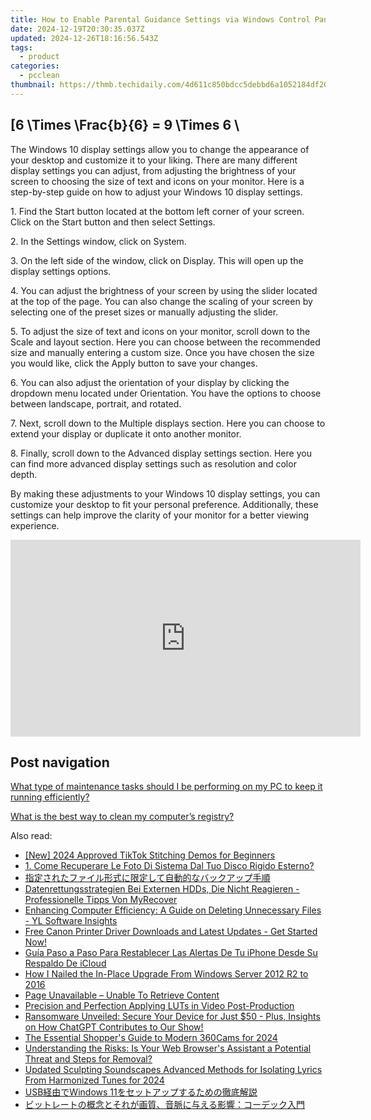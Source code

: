 ```yaml
---
title: How to Enable Parental Guidance Settings via Windows Control Panel - Tutorial by YL Computing
date: 2024-12-19T20:30:35.037Z
updated: 2024-12-26T18:16:56.543Z
tags:
  - product
categories:
  - pcclean
thumbnail: https://thmb.techidaily.com/4d611c850bdcc5debbd6a1052184df209b3a831159d406c41f1b205c0d3edd38.jpg
---
```


## \[6 \Times \Frac{b}{6} = 9 \Times 6 \

The Windows 10 display settings allow you to change the appearance of your desktop and customize it to your liking. There are many different display settings you can adjust, from adjusting the brightness of your screen to choosing the size of text and icons on your monitor. Here is a step-by-step guide on how to adjust your Windows 10 display settings. 

1\. Find the Start button located at the bottom left corner of your screen. Click on the Start button and then select Settings.

2\. In the Settings window, click on System.

3\. On the left side of the window, click on Display. This will open up the display settings options. 

4\. You can adjust the brightness of your screen by using the slider located at the top of the page. You can also change the scaling of your screen by selecting one of the preset sizes or manually adjusting the slider.

5\. To adjust the size of text and icons on your monitor, scroll down to the Scale and layout section. Here you can choose between the recommended size and manually entering a custom size. Once you have chosen the size you would like, click the Apply button to save your changes.

6\. You can also adjust the orientation of your display by clicking the dropdown menu located under Orientation. You have the options to choose between landscape, portrait, and rotated.

7\. Next, scroll down to the Multiple displays section. Here you can choose to extend your display or duplicate it onto another monitor.

8\. Finally, scroll down to the Advanced display settings section. Here you can find more advanced display settings such as resolution and color depth. 

By making these adjustments to your Windows 10 display settings, you can customize your desktop to fit your personal preference. Additionally, these settings can help improve the clarity of your monitor for a better viewing experience.

<!-- affiliate ads begin -->
<iframe width="560" height="315" src="https://www.youtube.com/embed/pejPLJBLmXw?si=WD97jA3doqbMCkCX" title="YouTube video player" frameborder="0" allow="accelerometer; autoplay; clipboard-write; encrypted-media; gyroscope; picture-in-picture; web-share" referrerpolicy="strict-origin-when-cross-origin" allowfullscreen></iframe>
<!-- affiliate ads end -->

## Post navigation

[What type of maintenance tasks should I be performing on my PC to keep it running efficiently?](https://tools.techidaily.com/pcclean/products/)

[What is the best way to clean my computer’s registry?](https://tools.techidaily.com/pcclean/products/)

<ins class="adsbygoogle"
     style="display:block"
     data-ad-format="autorelaxed"
     data-ad-client="ca-pub-7571918770474297"
     data-ad-slot="1223367746"></ins>

<ins class="adsbygoogle"
     style="display:block"
     data-ad-client="ca-pub-7571918770474297"
     data-ad-slot="8358498916"
     data-ad-format="auto"
     data-full-width-responsive="true"></ins>

<span class="atpl-alsoreadstyle">Also read:</span>
<div><ul>
<li><a href="https://tiktok-video-files.techidaily.com/new-2024-approved-tiktok-stitching-demos-for-beginners/"><u>[New] 2024 Approved TikTok Stitching Demos for Beginners</u></a></li>
<li><a href="https://discover-bits.techidaily.com/1-come-recuperare-le-foto-di-sistema-dal-tuo-disco-rigido-esterno/"><u>1. Come Recuperare Le Foto Di Sistema Dal Tuo Disco Rigido Esterno?</u></a></li>
<li><a href="https://discover-bits.techidaily.com/5oyh5a6a44gv44km44gf44ov44kh44kk44or5b2i5byp44gr6zmq5a6a44gx44gm6ieq5yuv55qe44gq44oq44od44kv44ki44od44ox5oml6acg/"><u>指定されたファイル形式に限定して自動的なバックアップ手順</u></a></li>
<li><a href="https://win-rankings.techidaily.com/datenrettungsstrategien-bei-externen-hdds-die-nicht-reagieren-professionelle-tipps-von-myrecover/"><u>Datenrettungsstrategien Bei Externen HDDs, Die Nicht Reagieren - Professionelle Tipps Von MyRecover</u></a></li>
<li><a href="https://win-best.techidaily.com/enhancing-computer-efficiency-a-guide-on-deleting-unnecessary-files-yl-software-insights/"><u>Enhancing Computer Efficiency: A Guide on Deleting Unnecessary Files - YL Software Insights</u></a></li>
<li><a href="https://win-amazing.techidaily.com/free-canon-printer-driver-downloads-and-latest-updates-get-started-now/"><u>Free Canon Printer Driver Downloads and Latest Updates - Get Started Now!</u></a></li>
<li><a href="https://discover-bits.techidaily.com/guia-paso-a-paso-para-restablecer-las-alertas-de-tu-iphone-desde-su-respaldo-de-icloud/"><u>Guía Paso a Paso Para Restablecer Las Alertas De Tu iPhone Desde Su Respaldo De iCloud</u></a></li>
<li><a href="https://discover-bits.techidaily.com/how-i-nailed-the-in-place-upgrade-from-windows-server-2012-r2-to-2016/"><u>How I Nailed the In-Place Upgrade From Windows Server 2012 R2 to 2016</u></a></li>
<li><a href="https://discover-bits.techidaily.com/page-unavailable-unable-to-retrieve-content/"><u>Page Unavailable – Unable To Retrieve Content</u></a></li>
<li><a href="https://fox-http.techidaily.com/precision-and-perfection-applying-luts-in-video-post-production/"><u>Precision and Perfection Applying LUTs in Video Post-Production</u></a></li>
<li><a href="https://tech-haven.techidaily.com/1722151987203-ransomware-unveiled-secure-your-device-for-just-50-plus-insights-on-how-chatgpt-contributes-to-our-show/"><u>Ransomware Unveiled: Secure Your Device for Just $50 - Plus, Insights on How ChatGPT Contributes to Our Show!</u></a></li>
<li><a href="https://some-skills.techidaily.com/the-essential-shoppers-guide-to-modern-360cams-for-2024/"><u>The Essential Shopper's Guide to Modern 360Cams for 2024</u></a></li>
<li><a href="https://discover-bits.techidaily.com/understanding-the-risks-is-your-web-browsers-assistant-a-potential-threat-and-steps-for-removal/"><u>Understanding the Risks: Is Your Web Browser's Assistant a Potential Threat and Steps for Removal?</u></a></li>
<li><a href="https://audio-editing.techidaily.com/updated-sculpting-soundscapes-advanced-methods-for-isolating-lyrics-from-harmonized-tunes-for-2024/"><u>Updated Sculpting Soundscapes Advanced Methods for Isolating Lyrics From Harmonized Tunes for 2024</u></a></li>
<li><a href="https://discover-bits.techidaily.com/1728508805059-usbwindows-11/"><u>USB経由でWindows 11をセットアップするための徹底解説</u></a></li>
<li><a href="https://solve-latest.techidaily.com/44ot44od44oi44os44o844oi44gu5qac5bplus144go44gd44km44gm55s76loq44cb6zplusz6isi44gr5lio44gi44kl5b2x6zplus77ya44kz44o844oh44od44kv5ywl6zaa/"><u>ビットレートの概念とそれが画質、音脈に与える影響：コーデック入門</u></a></li>
</ul></div>

